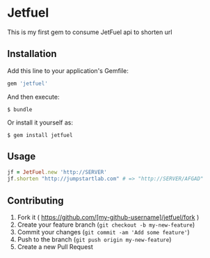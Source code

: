 # Jetfuel

This is my first gem to consume JetFuel api to shorten url

## Installation

Add this line to your application's Gemfile:

```ruby
gem 'jetfuel'
```

And then execute:

    $ bundle

Or install it yourself as:

    $ gem install jetfuel

## Usage

```ruby
jf = JetFuel.new 'http://SERVER'
jf.shorten "http://jumpstartlab.com" # => "http://SERVER/AFGAD"
```

## Contributing

1. Fork it ( https://github.com/[my-github-username]/jetfuel/fork )
2. Create your feature branch (`git checkout -b my-new-feature`)
3. Commit your changes (`git commit -am 'Add some feature'`)
4. Push to the branch (`git push origin my-new-feature`)
5. Create a new Pull Request
